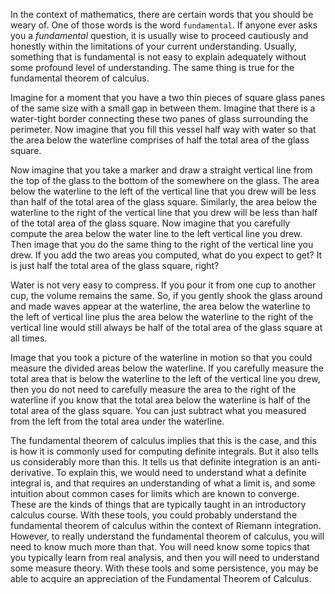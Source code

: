 In the context of mathematics, there are certain words that you should be weary of.
One of those words is the word `fundamental`.
If anyone ever asks you a *fundamental* question, it is usually wise to proceed cautiously and honestly within the limitations of your current understanding.
Usually, something that is fundamental is not easy to explain adequately without some profound level of understanding.
The same thing is true for the fundamental theorem of calculus.

Imagine for a moment that you have a two thin pieces of square glass panes of the same size with a small gap in between them.
Imagine that there is a water-tight border connecting these two panes of glass surrounding the perimeter.
Now imagine that you fill this vessel half way with water so that the area below the waterline comprises of half the total area of the glass square.

Now imagine that you take a marker and draw a straight vertical line from the top of the glass to the bottom of the somewhere on the glass.
The area below the waterline to the left of the vertical line that you drew will be less than half of the total area of the glass square.
Similarly, the area below the waterline to the right of the vertical line that you drew will be less than half of the total area of the glass square.
Now imagine that you carefully compute the area below the water line to the left vertical line you drew.
Then image that you do the same thing to the right of the vertical line you drew.
If you add the two areas you computed, what do you expect to get?
It is just half the total area of the glass square, right?

Water is not very easy to compress.
If you pour it from one cup to another cup, the volume remains the same.
So, if you gently shook the glass around and made waves appear at the waterline, the area below the waterline to the left of vertical line plus the area below the waterline to the right of the vertical line would still always be half of the total area of the glass square at all times.

Image that you took a picture of the waterline in motion so that you could measure the divided areas below the waterline.
If you carefully measure the total area that is below the waterline to the left of the vertical line you drew, then you do not need to carefully measure the area to the right of the waterline if you know that the total area below the waterline is half of the total area of the glass square.
You can just subtract what you measured from the left from the total area under the waterline.

The fundamental theorem of calculus implies that this is the case, and this is how it is commonly used for computing definite integrals.
But it also tells us considerably more than this.
It tells us that definite integration is an anti-derivative.
To explain this, we would need to understand what a definite integral is, and that requires an understanding of what a limit is, and some intuition about common cases for limits which are known to converge.
These are the kinds of things that are typically taught in an introductory calculus course.
With these tools, you could probably understand the fundamental theorem of calculus within the context of Riemann integration.
However, to really understand the fundamental theorem of calculus, you will need to know much more than that.
You will need know some topics that you typically learn from real analysis, and then you will need to understand some measure theory.
With these tools and some persistence, you may be able to acquire an appreciation of the Fundamental Theorem of Calculus.

